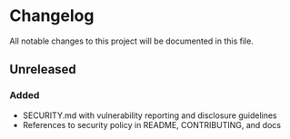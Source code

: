 # Changelog

All notable changes to this project will be documented in this file.

## Unreleased
### Added
- SECURITY.md with vulnerability reporting and disclosure guidelines
- References to security policy in README, CONTRIBUTING, and docs

